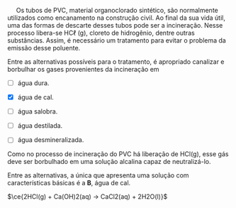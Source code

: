 

     Os tubos de PVC, material organoclorado sintético, são normalmente utilizados como encanamento na construção civil. Ao final da sua vida útil, uma das formas de descarte desses tubos pode ser a incineração. Nesse processo libera-se HCℓ (g), cloreto de hidrogênio, dentre outras substâncias. Assim, é necessário um tratamento para evitar o problema da emissão desse poluente.

Entre as alternativas possíveis para o tratamento, é apropriado canalizar e borbulhar os gases provenientes da incineração em



- [ ] água dura.
- [x] água de cal.
- [ ] água salobra.
- [ ] água destilada.
- [ ] água desmineralizada.


Como no processo de incineração do PVC há liberação de HCl(g), esse gás deve ser borbulhado em uma solução alcalina capaz de neutralizá-lo.

Entre as alternativas, a única que apresenta uma solução com características básicas é a **B**, água de cal.

$\ce{2HCl(g) + Ca(OH)2(aq) -> CaCl2(aq) + 2H2O(l)}$

